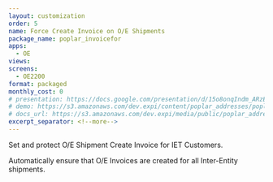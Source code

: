 ```yaml
---
layout: customization
order: 5
name: Force Create Invoice on O/E Shipments
package_name: poplar_invoicefor
apps:
  - OE
views:
screens:
  - OE2200
format: packaged
monthly_cost: 0
# presentation: https://docs.google.com/presentation/d/15o8onqIndm_ARzEtfFufTsxpMcCM2YxC9wkvMXzwmrM/edit?usp=sharing
# demo: https://s3.amazonaws.com/dev.expi/content/poplar_addresses/poplar_addresses_demo.mp4
# docs_url: https://s3.amazonaws.com/dev.expi/media/public/poplar_addresses-0.0.9/docs/index.html
excerpt_separator: <!--more-->
---
```


Set and protect O/E Shipment Create Invoice for IET Customers.
<!--more-->

Automatically ensure that O/E Invoices are created for all Inter-Entity
shipments.
